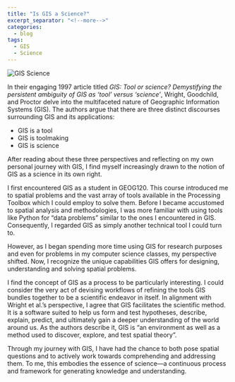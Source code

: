 ```yaml
---
title: "Is GIS a Science?"
excerpt_separator: "<!--more-->"
categories:
  - blog
tags:
  - GIS
  - Science
---
```


![GIS Science](https://github.com/madgallop/open-gis/blob/master/assets/images/gis-science.png?raw=true)

In their engaging 1997 article titled _GIS: Tool or science? Demystifying the persistent ambiguity of GIS as ‘tool’ versus ‘science’_, Wright, Goodchild, and Proctor delve into the multifaceted nature of Geographic Information Systems (GIS). The authors argue that there are three distinct discourses surrounding GIS and its applications: 

- GIS is a tool
- GIS is toolmaking
- GIS is science

After reading about these three perspectives and reflecting on my own personal journey with GIS, I find myself increasingly drawn to the notion of GIS as a science in its own right. 

I first encountered GIS as a student in GEOG120. This course introduced me to spatial problems and the vast array of tools available in the Processing Toolbox which I could employ to solve them. Before I became accustomed to spatial analysis and methodologies, I was more familiar with using tools like Python for “data problems” similar to the ones I encountered in GIS. Consequently, I regarded GIS as simply another technical tool I could turn to. 

However, as I began spending more time using GIS for research purposes and even for problems in my computer science classes, my perspective shifted. Now, I recognize the unique capabilities GIS offers for designing, understanding and solving spatial problems. 

I find the concept of GIS as a process to be particularly interesting. I could consider the very act of devising workflows of refining the tools GIS bundles together to be a scientific endeavor in itself. In alignment with Wright et al.’s perspective, I agree that GIS facilitates the scientific method. It is a software suited to help us form and test hypotheses, describe, explain, predict, and ultimately gain a deeper understanding of the world around us. As the authors describe it, GIS is “an environment as well as a method used to discover, explore, and test spatial theory”. 

Through my journey with GIS, I have had the chance to both pose spatial questions and to actively work towards comprehending and addressing them. To me, this embodies the essence of science—a continuous process and framework for generating knowledge and understanding.  




